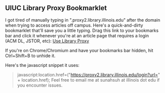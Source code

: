 
UIUC Library Proxy Bookmarklet
------------------------------

I got tired of manually typing in ".proxy2.library.illinois.edu" after the domain when trying to access articles off campus. Here's a quick-and-dirty bookmarklet that'll save you a little typing. Drag this link to your bookmarks bar and click it whenever you're at an article page that requires a login (ACM DL, JSTOR, etc): <a href='javascript:location.href=("https://proxy2.library.illinois.edu/login?url="+location.href);'>Use Library Proxy</a>

If you're on Chrome/Chromium and have your bookmarks bar hidden, hit Ctrl+Shift+B to unhide it.

Here's the javascript snippet it uses:

> javascript:location.href=("https://proxy2.library.illinois.edu/login?url=" + location.href);
Feel free to email me at sunahsuh at illinois dot edu if you encounter issues.
